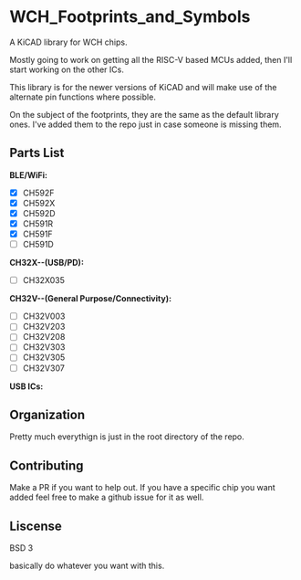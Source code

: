 # WCH_Footprints_and_Symbols
A KiCAD library for WCH chips.


Mostly going to work on getting all the RISC-V based MCUs added, then I'll 
start working on the other ICs.

This library is for the newer versions of KiCAD and will make use of the
alternate pin functions where possible.

On the subject of the footprints, they are the same as the default library
ones. I've added them to the repo just in case someone is missing them.


## Parts List

**BLE/WiFi:**

- [X] CH592F
- [X] CH592X
- [X] CH592D
- [X] CH591R
- [X] CH591F
- [ ] CH591D

**CH32X--(USB/PD):**

- [ ] CH32X035

**CH32V--(General Purpose/Connectivity):**

- [ ] CH32V003
- [ ] CH32V203
- [ ] CH32V208
- [ ] CH32V303
- [ ] CH32V305
- [ ] CH32V307

**USB ICs:**


## Organization

Pretty much everythign is just in the root directory of the repo.

## Contributing

Make a PR if you want to help out. If you have a specific chip you want 
added feel free to make a github issue for it as well.

## Liscense

BSD 3

basically do whatever you want with this.
